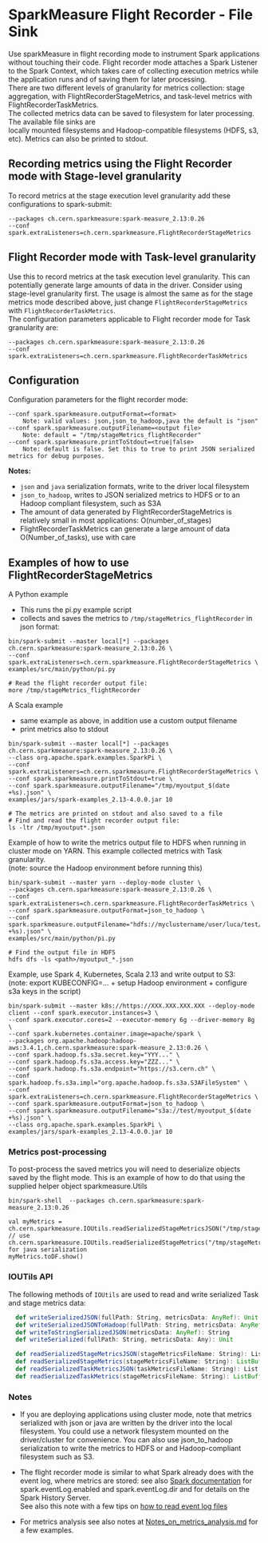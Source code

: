# SparkMeasure Flight Recorder - File Sink

Use sparkMeasure in flight recording mode to instrument Spark applications without touching their code.
Flight recorder mode attaches a Spark Listener to the Spark Context, which takes care of 
collecting execution metrics while the application runs and of saving them for later processing.  
There are two different levels of granularity for metrics collection:
stage aggregation, with FlightRecorderStageMetrics, and task-level metrics with FlightRecorderTaskMetrics.    
The collected metrics data can be saved to filesystem for later processing. The available file sinks are  
locally mounted filesystems and Hadoop-compatible filesystems (HDFS, s3, etc).
Metrics can also be printed to stdout.   

## Recording metrics using the Flight Recorder mode with Stage-level granularity  
To record metrics at the stage execution level granularity add these configurations to spark-submit: 
   ```
   --packages ch.cern.sparkmeasure:spark-measure_2.13:0.26
   --conf spark.extraListeners=ch.cern.sparkmeasure.FlightRecorderStageMetrics
   ```

## Flight Recorder mode with Task-level granularity
Use this to record metrics at the task execution level granularity.
This can potentially generate large amounts of data in the driver.
Consider using stage-level granularity first.
The usage is almost the same as for the stage metrics mode described above, just change
`FlightRecorderStageMetrics` with `FlightRecorderTaskMetrics`.  
The configuration parameters applicable to Flight recorder mode for Task granularity are:

   ```
   --packages ch.cern.sparkmeasure:spark-measure_2.13:0.26
   --conf spark.extraListeners=ch.cern.sparkmeasure.FlightRecorderTaskMetrics
   ```

## Configuration

Configuration parameters for the flight recorder mode:
   ```
   --conf spark.sparkmeasure.outputFormat=<format> 
       Note: valid values: json,json_to_hadoop,java the default is "json"
   --conf spark.sparkmeasure.outputFilename=<output file> 
       Note: default = "/tmp/stageMetrics_flightRecorder"
   --conf spark.sparkmeasure.printToStdout=<true|false> 
       Note: default is false. Set this to true to print JSON serialized metrics for debug purposes.
   ```
**Notes:**
  - `json` and `java` serialization formats, write to the driver local filesystem
  - `json_to_hadoop`, writes to JSON serialized metrics to HDFS or to an Hadoop compliant filesystem, such as S3A
  - The amount of data generated by FlightRecorderStageMetrics is relatively small in most applications: O(number_of_stages)
  - FlightRecorderTaskMetrics can generate a large amount of data O(Number_of_tasks), use with care    

## Examples of how to use FlightRecorderStageMetrics
A Python example
 - This runs the pi.py example script 
 - collects and saves the metrics to `/tmp/stageMetrics_flightRecorder` in json format:
```
bin/spark-submit --master local[*] --packages ch.cern.sparkmeasure:spark-measure_2.13:0.26 \
--conf spark.extraListeners=ch.cern.sparkmeasure.FlightRecorderStageMetrics \
examples/src/main/python/pi.py

# Read the flight recorder output file:
more /tmp/stageMetrics_flightRecorder
```

A Scala example    
- same example as above, in addition use a custom output filename
- print metrics also to stdout
```
bin/spark-submit --master local[*] --packages ch.cern.sparkmeasure:spark-measure_2.13:0.26 \
--class org.apache.spark.examples.SparkPi \
--conf spark.extraListeners=ch.cern.sparkmeasure.FlightRecorderStageMetrics \
--conf spark.sparkmeasure.printToStdout=true \
--conf spark.sparkmeasure.outputFilename="/tmp/myoutput_$(date +%s).json" \
examples/jars/spark-examples_2.13-4.0.0.jar 10

# The metrics are printed on stdout and also saved to a file
# Find and read the flight recorder output file:
ls -ltr /tmp/myoutput*.json
```

Example of how to write the metrics output file to HDFS when running in cluster mode on YARN. 
This example collected metrics with Task granularity.  
(note: source the Hadoop environment before running this)
```
bin/spark-submit --master yarn --deploy-mode cluster \
--packages ch.cern.sparkmeasure:spark-measure_2.13:0.26 \
--conf spark.extraListeners=ch.cern.sparkmeasure.FlightRecorderTaskMetrics \
--conf spark.sparkmeasure.outputFormat=json_to_hadoop \
--conf spark.sparkmeasure.outputFilename="hdfs://myclustername/user/luca/test/myoutput_$(date +%s).json" \
examples/src/main/python/pi.py

# Find the output file in HDFS
hdfs dfs -ls <path>/myoutput_*.json
```

Example, use Spark 4, Kubernetes, Scala 2.13 and write output to S3:  
(note: export KUBECONFIG=... + setup Hadoop environment + configure s3a keys in the script)
```
bin/spark-submit --master k8s://https://XXX.XXX.XXX.XXX --deploy-mode client --conf spark.executor.instances=3 \
--conf spark.executor.cores=2 --executor-memory 6g --driver-memory 8g \
--conf spark.kubernetes.container.image=apache/spark \
--packages org.apache.hadoop:hadoop-aws:3.4.1,ch.cern.sparkmeasure:spark-measure_2.13:0.26 \
--conf spark.hadoop.fs.s3a.secret.key="YYY..." \
--conf spark.hadoop.fs.s3a.access.key="ZZZ..." \
--conf spark.hadoop.fs.s3a.endpoint="https://s3.cern.ch" \
--conf spark.hadoop.fs.s3a.impl="org.apache.hadoop.fs.s3a.S3AFileSystem" \
--conf spark.extraListeners=ch.cern.sparkmeasure.FlightRecorderStageMetrics \
--conf spark.sparkmeasure.outputFormat=json_to_hadoop \
--conf spark.sparkmeasure.outputFilename="s3a://test/myoutput_$(date +%s).json" \
--class org.apache.spark.examples.SparkPi \
examples/jars/spark-examples_2.13-4.0.0.jar 10
```


### Metrics post-processing

To post-process the saved metrics you will need to deserialize objects saved by the flight mode. 
This is an example of how to do that using the supplied helper object sparkmeasure.Utils

```
bin/spark-shell  --packages ch.cern.sparkmeasure:spark-measure_2.13:0.26

val myMetrics = ch.cern.sparkmeasure.IOUtils.readSerializedStageMetricsJSON("/tmp/stageMetrics_flightRecorder")
// use ch.cern.sparkmeasure.IOUtils.readSerializedStageMetrics("/tmp/stageMetrics.serialized") for java serialization
myMetrics.toDF.show()
```

### IOUTils API
The following methods of `IOUtils` are used to read and write serialized Task and stage metrics data:
```scala
  def writeSerializedJSON(fullPath: String, metricsData: AnyRef): Unit = 
  def writeSerializedJSONToHadoop(fullPath: String, metricsData: AnyRef, conf: SparkConf): Unit 
  def writeToStringSerializedJSON(metricsData: AnyRef): String
  def writeSerialized(fullPath: String, metricsData: Any): Unit

  def readSerializedStageMetricsJSON(stageMetricsFileName: String): List[StageVals]
  def readSerializedStageMetrics(stageMetricsFileName: String): ListBuffer[StageVals]
  def readSerializedTaskMetricsJSON(taskMetricsFileName: String): List[TaskVals]
  def readSerializedTaskMetrics(stageMetricsFileName: String): ListBuffer[TaskVals]
```

### Notes

- If you are deploying applications using cluster mode, note that metrics serialized with json or java
 are written by the driver into the local filesystem.  You could use a network filesystem mounted on the driver/cluster for convenience. 
 You can also use json_to_hadoop serialization to write the metrics to HDFS or and Hadoop-compliant filesystem such as S3.

- The flight recorder mode is similar to what Spark already does with the event log, where metrics are
stored: see also [Spark documentation](https://spark.apache.org/docs/latest/monitoring.html) for spark.eventLog.enabled and spark.eventLog.dir and for details on 
the Spark History Server.  
See also this note with a few tips on [how to read event log files](https://github.com/LucaCanali/Miscellaneous/blob/master/Spark_Notes/Spark_EventLog.md)  

- For metrics analysis see also notes at  [Notes_on_metrics_analysis.md](Notes_on_metrics_analysis.md) for a few examples.
